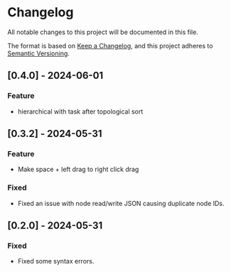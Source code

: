 # Changelog

All notable changes to this project will be documented in this file.

The format is based on [Keep a Changelog](https://keepachangelog.com/en/1.0.0/), 
and this project adheres to [Semantic Versioning](https://semver.org/spec/v2.0.0.html).

## [0.4.0] - 2024-06-01
### Feature
- hierarchical with task after topological sort

## [0.3.2] - 2024-05-31
### Feature
- Make space + left drag to right click drag

### Fixed
- Fixed an issue with node read/write JSON causing duplicate node IDs.

## [0.2.0] - 2024-05-31
### Fixed
- Fixed some syntax errors.
